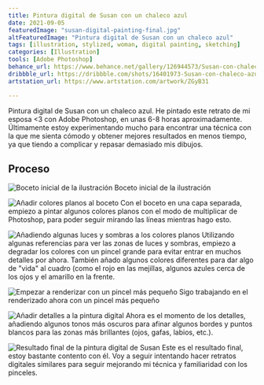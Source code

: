 ```yaml
---
title: Pintura digital de Susan con un chaleco azul
date: 2021-09-05
featuredImage: "susan-digital-painting-final.jpg"
altFeaturedImage: "Pintura digital de Susan con un chaleco azul"
tags: [illustration, stylized, woman, digital painting, sketching]
categories: [Illustration]
tools: [Adobe Photoshop]
behance_url: https://www.behance.net/gallery/126944573/Susan-con-chaleco-azul
dribbble_url: https://dribbble.com/shots/16401973-Susan-con-chaleco-azul-Susan-with-blue-sweater
artstation_url: https://www.artstation.com/artwork/ZGyB31

---
```

Pintura digital de Susan con un chaleco azul. He pintado este retrato de mi esposa <3 con Adobe Photoshop, en unas 6-8 horas aproximadamente. Últimamente estoy experimentando mucho para encontrar una técnica con la que me sienta cómodo y obtener mejores resultados en menos tiempo, ya que tiendo a complicar y repasar demasiado mis dibujos.

## Proceso

![Boceto inicial de la ilustración](susan-digital-painting-sketch.jpg)
<span class="caption">Boceto inicial de la ilustración</span>

![Añadir colores planos al boceto](susan-digital-painting-flat-colors.jpg)
<span class="caption">Con el boceto en una capa separada, empiezo a pintar algunos colores planos con el modo de multiplicar de Photoshop, para poder seguir mirando las líneas mientras hago esto.</span>

![Añadiendo algunas luces y sombras a los colores planos](susan-digital-painting-basic-values.jpg)
<span class="caption">Utilizando algunas referencias para ver las zonas de luces y sombras, empiezo a degradar los colores con un pincel grande para evitar entrar en muchos detalles por ahora. También añado algunos colores diferentes para dar algo de "vida" al cuadro (como el rojo en las mejillas, algunos azules cerca de los ojos y el amarillo en la frente.</span>

![Empezar a renderizar con un pincel más pequeño](susan-digital-painting-4.jpg)
<span class="caption">Sigo trabajando en el renderizado ahora con un pincel más pequeño</span>

![Añadir detalles a la pintura digital](susan-digital-painting-5.jpg)
<span class="caption">Ahora es el momento de los detalles, añadiendo algunos tonos más oscuros para afinar algunos bordes y puntos blancos para las zonas más brillantes (ojos, gafas, labios, etc.).</span>

![Resultado final de la pintura digital de Susan](susan-digital-painting-final.jpg)
<span class="caption">Este es el resultado final, estoy bastante contento con él. Voy a seguir intentando hacer retratos digitales similares para seguir mejorando mi técnica y familiaridad con los pinceles.</span>